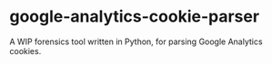 # google-analytics-cookie-parser
A WIP forensics tool written in Python, for parsing Google Analytics cookies.
